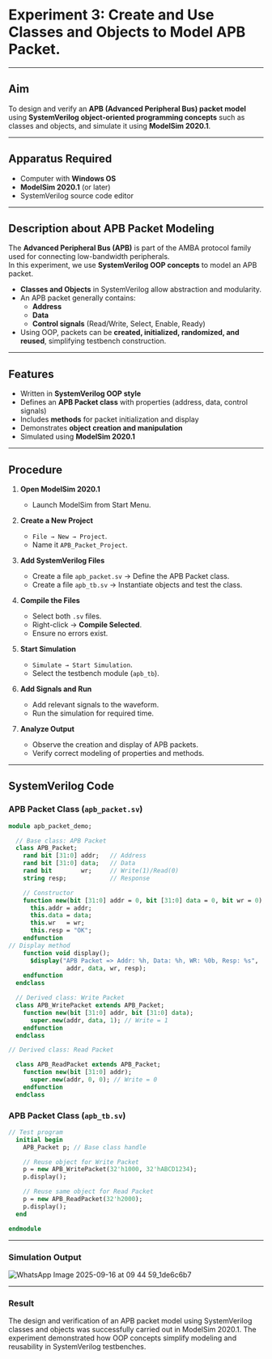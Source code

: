 # Experiment 3: Create and Use Classes and Objects to Model APB Packet.

---

## Aim  
To design and verify an **APB (Advanced Peripheral Bus) packet model** using **SystemVerilog object-oriented programming concepts** such as classes and objects, and simulate it using **ModelSim 2020.1**.

---

## Apparatus Required  
- Computer with **Windows OS**  
- **ModelSim 2020.1** (or later)  
- SystemVerilog source code editor  

---

## Description about APB Packet Modeling  
The **Advanced Peripheral Bus (APB)** is part of the AMBA protocol family used for connecting low-bandwidth peripherals.  
In this experiment, we use **SystemVerilog OOP concepts** to model an APB packet.  

- **Classes and Objects** in SystemVerilog allow abstraction and modularity.  
- An APB packet generally contains:  
  - **Address**  
  - **Data**  
  - **Control signals** (Read/Write, Select, Enable, Ready)  
- Using OOP, packets can be **created, initialized, randomized, and reused**, simplifying testbench construction.  

---

## Features  
- Written in **SystemVerilog OOP style**  
- Defines an **APB Packet class** with properties (address, data, control signals)  
- Includes **methods** for packet initialization and display  
- Demonstrates **object creation and manipulation**  
- Simulated using **ModelSim 2020.1**  

---

## Procedure  

1. **Open ModelSim 2020.1**  
   - Launch ModelSim from Start Menu.  

2. **Create a New Project**  
   - `File → New → Project`.  
   - Name it `APB_Packet_Project`.  

3. **Add SystemVerilog Files**  
   - Create a file `apb_packet.sv` → Define the APB Packet class.  
   - Create a file `apb_tb.sv` → Instantiate objects and test the class.  

4. **Compile the Files**  
   - Select both `.sv` files.  
   - Right-click → **Compile Selected**.  
   - Ensure no errors exist.  

5. **Start Simulation**  
   - `Simulate → Start Simulation`.  
   - Select the testbench module (`apb_tb`).  

6. **Add Signals and Run**  
   - Add relevant signals to the waveform.  
   - Run the simulation for required time.  

7. **Analyze Output**  
   - Observe the creation and display of APB packets.  
   - Verify correct modeling of properties and methods.  

---

## SystemVerilog Code   

### APB Packet Class (`apb_packet.sv`)  
```systemverilog
module apb_packet_demo;

  // Base class: APB Packet
  class APB_Packet;
    rand bit [31:0] addr;   // Address
    rand bit [31:0] data;   // Data
    rand bit        wr;     // Write(1)/Read(0)
    string resp;            // Response

    // Constructor
    function new(bit [31:0] addr = 0, bit [31:0] data = 0, bit wr = 0);
      this.addr = addr;
      this.data = data;
      this.wr   = wr;
      this.resp = "OK";
    endfunction
// Display method
    function void display();
      $display("APB Packet => Addr: %h, Data: %h, WR: %0b, Resp: %s", 
                addr, data, wr, resp);
    endfunction
  endclass

  // Derived class: Write Packet
  class APB_WritePacket extends APB_Packet;
    function new(bit [31:0] addr, bit [31:0] data);
      super.new(addr, data, 1); // Write = 1
    endfunction
  endclass

// Derived class: Read Packet

  class APB_ReadPacket extends APB_Packet;
    function new(bit [31:0] addr);
      super.new(addr, 0, 0); // Write = 0
    endfunction
  endclass
```

### APB Packet Class (`apb_tb.sv`) 
```systemverilog
// Test program
  initial begin
    APB_Packet p; // Base class handle

    // Reuse object for Write Packet
    p = new APB_WritePacket(32'h1000, 32'hABCD1234);
    p.display();

    // Reuse same object for Read Packet
    p = new APB_ReadPacket(32'h2000);
    p.display();
  end

endmodule
```
---
### Simulation Output
![WhatsApp Image 2025-09-16 at 09 44 59_1de6c6b7](https://github.com/user-attachments/assets/9afa037b-bf0c-4335-a0da-88cbbea5632c)


---

### Result

The design and verification of an APB packet model using SystemVerilog classes and objects was successfully carried out in ModelSim 2020.1.
The experiment demonstrated how OOP concepts simplify modeling and reusability in SystemVerilog testbenches.
